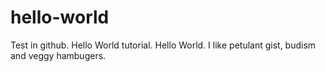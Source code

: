 # hello-world
Test in github. Hello World tutorial.
Hello World. I like petulant gist, budism and veggy hambugers.
